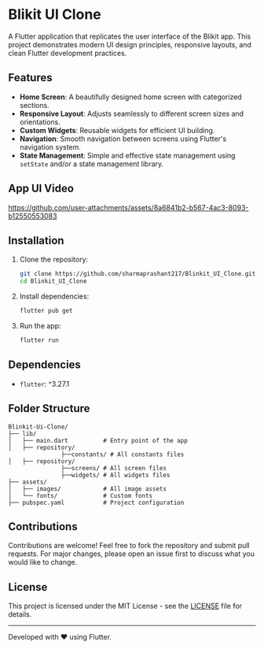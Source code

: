 # Blikit UI Clone

A Flutter application that replicates the user interface of the Blikit app. This project demonstrates modern UI design principles, responsive layouts, and clean Flutter development practices.

## Features
- **Home Screen**: A beautifully designed home screen with categorized sections.
- **Responsive Layout**: Adjusts seamlessly to different screen sizes and orientations.
- **Custom Widgets**: Reusable widgets for efficient UI building.
- **Navigation**: Smooth navigation between screens using Flutter's navigation system.
- **State Management**: Simple and effective state management using `setState` and/or a state management library.

## App UI Video
https://github.com/user-attachments/assets/8a6841b2-b567-4ac3-8093-b12550553083

## Installation

1. Clone the repository:
   ```bash
   git clone https://github.com/sharmaprashant217/Blinkit_UI_Clone.git
   cd Blinkit_UI_Clone
   ```

2. Install dependencies:
   ```bash
   flutter pub get
   ```

3. Run the app:
   ```bash
   flutter run
   ```

## Dependencies

- `flutter`: ^3.27.1

## Folder Structure

```
Blinkit-Ui-Clone/
├── lib/
│   ├── main.dart          # Entry point of the app
│   ├── repository/
               ├──constants/ # All constants files
│   ├── repository/
               ├──screens/ # All screen files
               ├──widgets/ # All widgets files
├── assets/
│   ├── images/            # All image assets
│   └── fonts/             # Custom fonts
├── pubspec.yaml           # Project configuration
```

## Contributions

Contributions are welcome! Feel free to fork the repository and submit pull requests. For major changes, please open an issue first to discuss what you would like to change.

## License

This project is licensed under the MIT License - see the [LICENSE](LICENSE) file for details.

---

Developed with ❤️ using Flutter.
